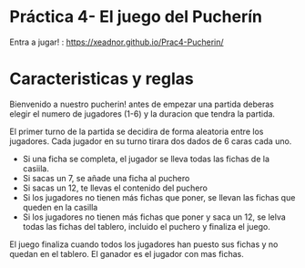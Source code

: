# Práctica 4- El juego del Pucherín

Entra a jugar! : https://xeadnor.github.io/Prac4-Pucherin/

<h1>Caracteristicas y reglas</h1>
Bienvenido a nuestro pucherin! antes de empezar una partida deberas elegir el numero de jugadores (1-6) y la duracion que tendra la partida.

El primer turno de la partida se decidira de forma aleatoria entre los jugadores.
Cada jugador en su turno tirara dos dados de 6 caras cada uno.

<ul>
<li>Si una ficha se completa, el jugador se lleva todas las fichas de la casiila.</li>
<li>Si sacas un 7, se añade una ficha al puchero</li>
<li>Si sacas un 12, te llevas el contenido del puchero</li>
<li>Si los jugadores no tienen más fichas que poner, se llevan las fichas que queden en la casilla</li>
<li>Si los jugadores no tienen más fichas que poner y saca un 12, se lelva todas las fichas del tablero, incluido el puchero y finaliza el juego.</li>
</ul>

El juego finaliza cuando todos los jugadores han puesto sus fichas y no quedan en el tablero.
El ganador es el jugador con mas fichas.